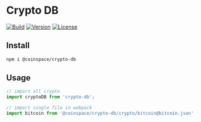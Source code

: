 # Crypto DB

[![Build](https://github.com/CoinSpace/crypto-db/actions/workflows/ci.yml/badge.svg)](https://github.com/CoinSpace/crypto-db/actions/workflows/ci.yml)
[![Version](https://img.shields.io/github/v/release/CoinSpace/crypto-db?label=version)](https://github.com/CoinSpace/crypto-db/releases)
[![License](https://img.shields.io/github/license/CoinSpace/crypto-db?color=blue)](https://github.com/CoinSpace/crypto-db/blob/master/LICENSE)

## Install

```bash
npm i @coinspace/crypto-db
```

## Usage

```js
// import all crypto
import cryptoDB from 'crypto-db';

// import single file in webpack
import bitcoin from '@coinspace/crypto-db/crypto/bitcoin@bitcoin.json';
```
